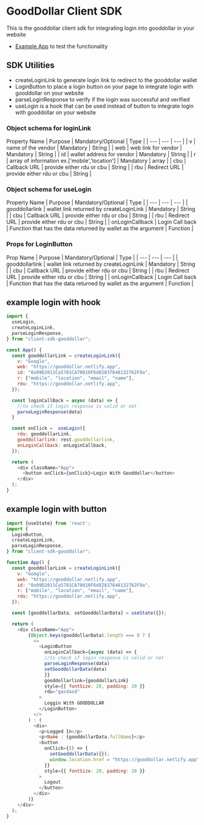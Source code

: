 # GoodDollar Client SDK
This is the gooddollar client sdk for integrating login into gooddollar in your website
- [Example App](https://gooddollar.netlify.app/) to test the functionality

## SDK Utilities
 - createLoginLink to generate login link to redirect to the gooddollar wallet 
 - LoginButton to place a login button on your page to integrate login with gooddollar on your website
 - parseLoginResponse to verify if the login was successful and verified
 - useLogin is a hook that can be used instead of button to integrate login with gooddollar on your website

### Object schema for loginLink 
 Property Name | Purpose | Mandatory/Optional | Type |
| --- | --- | --- |
| v | name of the vendor | Mandatory | String |
| web | web link for vendor | Mandatory | String |
| id | wallet address for vendor | Mandatory | String |
| r | array of information ex.['mobile','location'] | Mandatory | array |
| cbu | Callback URL | provide either rdu or cbu | String |
| rbu | Redirect URL | provide either rdu or cbu | String |

### Object schema for useLogin 
 Property Name | Purpose | Mandatory/Optional | Type |
| --- | --- | --- |
| gooddollarlink | wallet link returned by createLoginLink | Mandatory | String |
| cbu | Callback URL | provide either rdu or cbu | String |
| rbu | Redirect URL | provide either rdu or cbu | String |
| onLoginCallback | Login Call back | Function that has the data returned by wallet as the argument | Function |

### Props for LoginButton 
 Prop Name | Purpose | Mandatory/Optional | Type |
| --- | --- | --- |
| gooddollarlink | wallet link returned by createLoginLink | Mandatory | String |
| cbu | Callback URL | provide either rdu or cbu | String |
| rbu | Redirect URL | provide either rdu or cbu | String |
| onLoginCallback | Login Call back | Function that has the data returned by wallet as the argument | Function |

## example login with hook
```js
import {
  useLogin,
  createLoginLink,
  parseLoginResponse,
} from "client-sdk-gooddollar";

const App() {
  const gooddollarLink = createLoginLink({
    v: "Google",
    web: "https://gooddollar.netlify.app",
    id: "0x09D2011Ca5781CA70810F6d82837648132762F9a",
    r: ["mobile", "location", "email", "name"],
    rdu: "https://gooddollar.netlify.app",
  });

  const loginCallBack = async (data) => {
    //to check if login response is valid or not 
    parseLoginResponse(data)
  }

  const onClick =  useLogin({
    rdu: gooddollarLink,
    gooddollarlink: rest.gooddollarlink,
    onLoginCallback: onLoginCallback,
  });

  return (
    <div className="App">
      <button onClick={onClick}>Login With Gooddollar</button>
    </div>
  );
}
```

## example login with button
```js
import {useState} from 'react';
import {
  LoginButton,
  createLoginLink,
  parseLoginResponse,
} from "client-sdk-gooddollar";

function App() {
  const gooddollarLink = createLoginLink({
    v: "Google",
    web: "https://gooddollar.netlify.app",
    id: "0x09D2011Ca5781CA70810F6d82837648132762F9a",
    r: ["mobile", "location", "email", "name"],
    rdu: "https://gooddollar.netlify.app",
  });

  const [gooddollarData, setGooddollarData] = useState({});

  return (
    <div className="App">
        {Object.keys(gooddollarData).length === 0 ? (
          <>
            <LoginButton
              onLoginCallback={async (data) => {
              //to check if login response is valid or not 
              parseLoginResponse(data)
              setGooddollarData(data)
              }}
              gooddollarlink={gooddollarLink}
              style={{ fontSize: 20, padding: 20 }}
              rdu="gasdasd"
            >
              Loggin With GOODDOLLAR
            </LoginButton>
          </>
        ) : (
          <div>
            <p>Logged In</p>
            <p>Name : {gooddollarData.fullName}</p>
            <button
              onClick={() => {
                setGooddollarData({});
                window.location.href = "https://gooddollar.netlify.app";
              }}
              style={{ fontSize: 20, padding: 20 }}
            >
              Logout
            </button>
          </div>
        )}
    </div>
  );
}
```